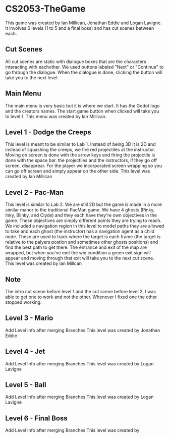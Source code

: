 # CS2053-TheGame
This game was created by Ian Millican, Jonathan Eddie and Logan Lavigne. It involves 6 levels (1 to 5 and a final boss) and has cut scenes between each.
## Cut Scenes
All cut scenes are static with dialogue boxes that are the characters interacting with eachother. We used buttons labeled "Next" or "Continue" to go through the dialogue. When the dialogue is done, clicking the button will take you to the next level.
## Main Menu
The main menu is very basic but it is where we start. It has the Godot logo and the creators names. The start game button when clicked will take you to level 1. 
This menu was created by Ian Millican.
## Level 1 - Dodge the Creeps
This level is meant to be similar to Lab 1. Instead of being 3D it is 2D and instead of squashing the creeps, we fire red projectiles at the instructor. Moving on screen is done with the arrow keys and firing the projectile is done with the space bar. the projectiles and the instructors, if they go off screen, disapprear. For the player we incorporated screen wrapping so you can go off screen and simply appear on the other side. 
This level was created by Ian Millican
## Level 2 - Pac-Man
This level is similar to Lab 2. We are still 2D but the game is made in a more similar manor to the traditional PacMan game. We have 4 ghosts (Pinky, Inky, Blinky, and Clyde) and they each have they're own objectives in the game. These objectives are simply different points they are trying to reach. We included a navigation region in this level to model paths they are allowed to take and each ghost (the instructor) has a navigation agent as a child node. These are used to track where the target is each frame (the target is relative to the palyers postion and sometimes other ghosts positions) and find the best path to get there. The entrance and exit of the map are wrapped, but when you've met the win condition a green exit sign will appear and moving through that exit will take you to the next cut scene. 
This level was created by Ian Millcan

## Note
The intro cut scene before level 1 and the cut scene before level 2, I was able to get one to work and not the other. Whenever I fixed one the other stopped working. 

## Level 3 - Mario
Add Level Info after merging Branches
This level was created by Jonathan Eddie
## Level 4 - Jet
Add Level Info after merging Branches
This level was created by Logan Lavigne
## Level 5 - Ball
Add Level Info after merging Branches
This level was created by Logan Lavigne
## Level 6 - Final Boss
Add Level Info after merging Branches
This level was created by 
